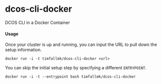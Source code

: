 # dcos-cli-docker
DCOS CLI in a Docker Container

#### Usage
Once your cluster is up and running, you can input the URL to pull down the setup information.

```
docker run -i -t timfallmk/dcos-cli-docker <url>
```

You can skip the initial setup step by specifying a different `ENTRYPOINT`.

```
docker run -i -t --entrypoint bash timfallmk/dcos-cli-docker
```
